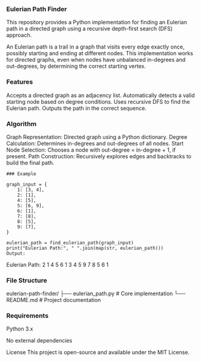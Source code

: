 ### Eulerian Path Finder

This repository provides a Python implementation for finding an Eulerian path in a directed graph using a recursive depth-first search (DFS) approach.

An Eulerian path is a trail in a graph that visits every edge exactly once, possibly starting and ending at different nodes. This implementation works for directed graphs, even when nodes have unbalanced in-degrees and out-degrees, by determining the correct starting vertex.

### Features
Accepts a directed graph as an adjacency list.
Automatically detects a valid starting node based on degree conditions.
Uses recursive DFS to find the Eulerian path.
Outputs the path in the correct sequence.

### Algorithm

Graph Representation: Directed graph using a Python dictionary.
Degree Calculation: Determines in-degrees and out-degrees of all nodes.
Start Node Selection: Chooses a node with out-degree = in-degree + 1, if present.
Path Construction: Recursively explores edges and backtracks to build the final path.

```
### Example

graph_input = {
    1: [3, 4],
    2: [1],
    4: [5],
    5: [6, 9],
    6: [1],
    7: [8],
    8: [5],
    9: [7],
}

eulerian_path = find_eulerian_path(graph_input)
print("Eulerian Path:", " ".join(map(str, eulerian_path)))
Output:

```


Eulerian Path: 2 1 4 5 6 1 3 4 5 9 7 8 5 6 1

### File Structure


eulerian-path-finder/
├── eulerian_path.py        # Core implementation
└── README.md               # Project documentation

### Requirements
Python 3.x

No external dependencies

License
This project is open-source and available under the MIT License.
